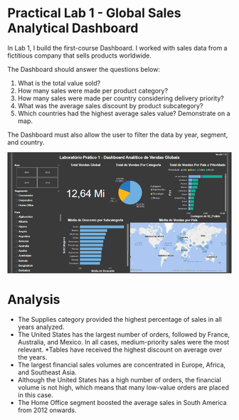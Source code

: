 # Practical Lab 1 - Global Sales Analytical Dashboard

In Lab 1, I build the first-course Dashboard. I worked with sales data from a fictitious company that sells products worldwide.

The Dashboard should answer the questions below:
1) What is the total value sold?
2) How many sales were made per product category?
3) How many sales were made per country considering delivery priority?
4) What was the average sales discount by product subcategory?
5) Which countries had the highest average sales value? Demonstrate on a map.

The Dashboard must also allow the user to filter the data by year, segment, and country.

![](Lab1.png)

# Analysis

* The Supplies category provided the highest percentage of sales in all years analyzed.
* The United States has the largest number of orders, followed by France, Australia, and Mexico. In all cases, medium-priority sales were the most relevant.
*Tables have received the highest discount on average over the years.
* The largest financial sales volumes are concentrated in Europe, Africa, and Southeast Asia.
* Although the United States has a high number of orders, the financial volume is not high, which means that many low-value orders are placed in this case.
* The Home Office segment boosted the average sales in South America from 2012 onwards.
  
#
